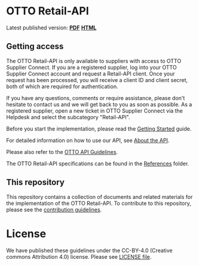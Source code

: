 # OTTO Retail-API

Latest published version:
[**PDF**](https://github.com/otto-de/retail-api-hub-documentation/releases/download/v1.0.0/otto-retail-api-guidelines.pdf)
[**HTML**](https://github.com/otto-de/retail-api-hub-documentation/releases/download/v1.0.0/otto-retail-api-guidelines.html)


## Getting access
The OTTO Retail-API is only available to suppliers with access to OTTO Supplier Connect.
If you are a registered supplier, log into your OTTO Supplier Connect account and request a Retail-API client.
Once your request has been processed, you will receive a client ID and client secret, both of which are required for authentication.

If you have any questions, comments or require assistance, please don't hesitate to contact us and we will get back to you as soon as possible.
As a registered supplier, open a new ticket in OTTO Supplier Connect via the Helpdesk and select the subcategory "Retail-API".

Before you start the implementation, please read the [Getting Started](01_getting-started) guide.

For detailed information on how to use our API, see [About the API](02_about-the-api).

Please also refer to the [OTTO API Guidelines](03_api_guidelines/000_index.md).

The OTTO Retail-API specifications can be found in the [References](references) folder.


## This repository
This repository contains a collection of documents and related materials for the implementation of the OTTO Retail-API.
To contribute to this repository, please see the [contribution guidelines](CONTRIBUTING.md).

# License
We have published these guidelines under the CC-BY-4.0 (Creative commons Attribution 4.0) license. Please see [LICENSE file](LICENSE).
